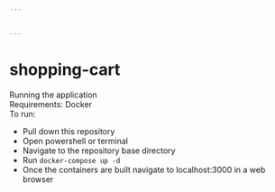 ```yaml
---


---
```


<h1 id="shopping-cart">shopping-cart</h1>
<p>Running the application<br>
Requirements: Docker<br>
To run:</p>
<ul>
<li>Pull down this repository</li>
<li>Open powershell or terminal</li>
<li>Navigate to the repository base directory</li>
<li>Run <code>docker-compose up -d</code></li>
<li>Once the containers are built navigate to localhost:3000 in a web browser</li>
</ul>

